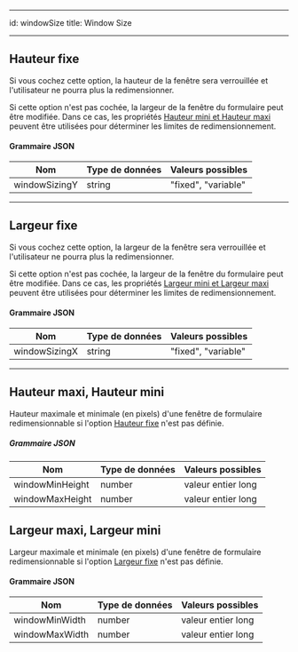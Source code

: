 - - -
id: windowSize title: Window Size
- - -


## Hauteur fixe


Si vous cochez cette option, la hauteur de la fenêtre sera verrouillée et l'utilisateur ne pourra plus la redimensionner.

Si cette option n'est pas cochée, la largeur de la fenêtre du formulaire peut être modifiée. Dans ce cas, les propriétés [Hauteur mini et Hauteur maxi](#maximum-height-minimum-height) peuvent être utilisées pour déterminer les limites de redimensionnement.


#### Grammaire JSON

| Nom           | Type de données | Valeurs possibles   |
| ------------- | --------------- | ------------------- |
| windowSizingY | string          | "fixed", "variable" |


---

## Largeur fixe


Si vous cochez cette option, la largeur de la fenêtre sera verrouillée et l'utilisateur ne pourra plus la redimensionner.

Si cette option n'est pas cochée, la largeur de la fenêtre du formulaire peut être modifiée. Dans ce cas, les propriétés [Largeur mini et Largeur maxi](#maximum-width-minimum-width) peuvent être utilisées pour déterminer les limites de redimensionnement.


#### Grammaire JSON

| Nom           | Type de données | Valeurs possibles   |
| ------------- | --------------- | ------------------- |
| windowSizingX | string          | "fixed", "variable" |

---



## Hauteur maxi, Hauteur mini

Hauteur maximale et minimale (en pixels) d'une fenêtre de formulaire redimensionnable si l'option [Hauteur fixe](#fixed-height) n'est pas définie.

##### Grammaire JSON

| Nom             | Type de données | Valeurs possibles  |
| --------------- | --------------- | ------------------ |
| windowMinHeight | number          | valeur entier long |
| windowMaxHeight | number          | valeur entier long |


## Largeur maxi, Largeur mini

Largeur maximale et minimale (en pixels) d'une fenêtre de formulaire redimensionnable si l'option [Largeur fixe](#fixed-width) n'est pas définie.


#### Grammaire JSON

| Nom            | Type de données | Valeurs possibles  |
| -------------- | --------------- | ------------------ |
| windowMinWidth | number          | valeur entier long |
| windowMaxWidth | number          | valeur entier long |

